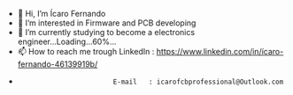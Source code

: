 - 👋 Hi, I’m Ícaro Fernando
- 👀 I’m interested in Firmware and PCB developing
- 🌱 I’m currently studying to become a electronics engineer...Loading...60%...
- 📫 How to reach me trough  LinkedIn : https://www.linkedin.com/in/ícaro-fernando-46139919b/
-                             E-mail   : icarofcbprofessional@Outlook.com  

